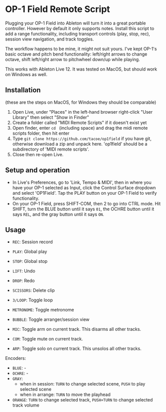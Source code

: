 # OP-1 Field Remote Script
Plugging your OP-1 Field into Ableton will turn it into a great portable controller. However by default it only supports notes. 
Install this script to add a range functionality, including transport controls (play, stop, rec), session view navigation, and track toggles. 

The workflow happens to be mine, it might not suit yours. I've kept OP-1's basic octave and pitch bend functionality: left/right arrows to change octave, shift left/right arrow to pitchwheel down/up while playing.

This works with Ableton Live 12. It was tested on MacOS, but should work on Windows as well.

## Installation
(these are the steps on MacOS, for Windows they should be comparable)
1. Open Live, under "Places" in the left-hand browser right-click "User Library" then select "Show in Finder"
2. Create a folder called "MIDI Remote Scripts" if it doesn't exist yet
3. Open finder, enter `cd ` (including space) and drag the midi remote scripts folder, then hit enter
4. Type `git clone https://github.com/tacoe/op1field` if you have git, otherwise download a zip and unpack here. 'op1field' should be a subdirectory of 'MIDI remote scripts'.
5. Close then re-open Live.

## Setup and operation
* In Live's Preferences, go to 'Link, Tempo & MIDI', then in where you have your OP-1 selected as Input, click the Control Surface dropdown and select 'OP1Field'. Tap the PLAY button on your OP-1 Field to verify functionality.
* On your OP-1 Field, press SHIFT-COM, then 2 to go into CTRL mode. Hit SHIFT, turn the BLUE button until it says `01`, the OCHRE button until it says `REL`, and the gray button until it says `ON`.

## Usage
* `REC`: Session record
* `PLAY`: Global play
* `STOP`: Global stop

* `LIFT`: Undo
* `DROP`: Redo
* `SCISSORS`: Delete clip

* `3/LOOP`: Toggle loop
* `METRONOME`: Toggle metronome
* `BUBBLE`: Toggle arranger/session view

* `MIC`: Toggle arm on current track. This disarms all other tracks.
* `COM`: Toggle mute on current track. 
* `ARP`: Toggle solo on current track. This unsolos all other tracks.

Encoders:
* `BLUE`: -
* `OCHRE`: -
* `GRAY`: 
  * when in session: `TURN` to change selected scene, `PUSH` to play selected scene 
  * when in arrange: `TURN` to move the playhead
* `ORANGE`: `TURN` to change selected track, `PUSH+TURN` to change selected track volume
